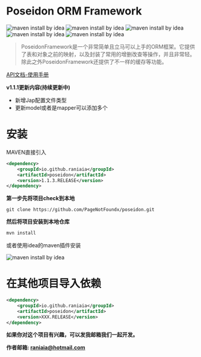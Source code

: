 # Poseidon ORM Framework

![maven install by idea](https://github.com/PageNotFoundx/poseidon/blob/master/resource/jababaifenbai.svg)
![maven install by idea](https://github.com/PageNotFoundx/poseidon/blob/master/resource/packageist.svg)
![maven install by idea](https://github.com/PageNotFoundx/poseidon/blob/master/resource/build.svg)
![maven install by idea](https://github.com/PageNotFoundx/poseidon/blob/master/resource/download.svg)
![maven install by idea](https://github.com/PageNotFoundx/poseidon/blob/master/resource/version.svg)


> PoseidonFramework是一个非常简单且立马可以上手的ORM框架。它提供了表和对象之前的映射，以及封装了常用的增删改查等操作，并且非常轻。除此之外PoseidonFramework还提供了不一样的缓存等功能。

[API文档-使用手册](https://github.com/Laniakeamly/poseidon/blob/master/api/README.md)

**v1.1.1更新内容(持续更新中)**

- 新增Jap配置文件类型
- 更新model或者是mapper可以添加多个

# 安装

MAVEN直接引入
```xml
<dependency>
    <groupId>io.github.raniaia</groupId>
    <artifactId>poseidon</artifactId>
    <version>1.1.3.RELEASE</version>
</dependency>
```

**第一步先将项目check到本地**

```
git clone https://github.com/PageNotFoundx/poseidon.git
```

**然后将项目安装到本地仓库**

```java
mvn install
```

或者使用idea的maven插件安装

![maven install by idea](https://github.com/PageNotFoundx/poseidon/blob/master/resource/mavenisntall.png)

# 在其他项目导入依赖

```xml
<dependency>
    <groupId>io.github.raniaia</groupId>
    <artifactId>poseidon</artifactId>
    <version>XXX.RELEASE</version>
</dependency>
```

**如果你对这个项目有兴趣，可以发我邮箱我们一起开发。**

**作者邮箱: raniaia@hotmail.com**

